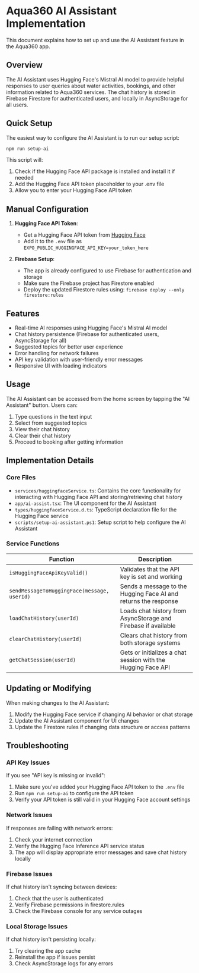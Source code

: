 # Aqua360 AI Assistant Implementation

This document explains how to set up and use the AI Assistant feature in the Aqua360 app.

## Overview

The AI Assistant uses Hugging Face's Mistral AI model to provide helpful responses to user queries about water activities, bookings, and other information related to Aqua360 services. The chat history is stored in Firebase Firestore for authenticated users, and locally in AsyncStorage for all users.

## Quick Setup

The easiest way to configure the AI Assistant is to run our setup script:

```bash
npm run setup-ai
```

This script will:
1. Check if the Hugging Face API package is installed and install it if needed
2. Add the Hugging Face API token placeholder to your .env file
3. Allow you to enter your Hugging Face API token

## Manual Configuration

1. **Hugging Face API Token**:
   - Get a Hugging Face API token from [Hugging Face](https://huggingface.co/settings/tokens)
   - Add it to the `.env` file as `EXPO_PUBLIC_HUGGINGFACE_API_KEY=your_token_here`

2. **Firebase Setup**:
   - The app is already configured to use Firebase for authentication and storage
   - Make sure the Firebase project has Firestore enabled
   - Deploy the updated Firestore rules using: `firebase deploy --only firestore:rules`

## Features

- Real-time AI responses using Hugging Face's Mistral AI model
- Chat history persistence (Firebase for authenticated users, AsyncStorage for all)
- Suggested topics for better user experience
- Error handling for network failures
- API key validation with user-friendly error messages
- Responsive UI with loading indicators

## Usage

The AI Assistant can be accessed from the home screen by tapping the "AI Assistant" button. Users can:

1. Type questions in the text input
2. Select from suggested topics
3. View their chat history
4. Clear their chat history
5. Proceed to booking after getting information

## Implementation Details

### Core Files

- `services/huggingfaceService.ts`: Contains the core functionality for interacting with Hugging Face API and storing/retrieving chat history
- `app/ai-assist.tsx`: The UI component for the AI Assistant
- `types/huggingfaceService.d.ts`: TypeScript declaration file for the Hugging Face service
- `scripts/setup-ai-assistant.ps1`: Setup script to help configure the AI Assistant

### Service Functions

| Function | Description |
|----------|-------------|
| `isHuggingFaceApiKeyValid()` | Validates that the API key is set and working |
| `sendMessageToHuggingFace(message, userId)` | Sends a message to the Hugging Face AI and returns the response |
| `loadChatHistory(userId)` | Loads chat history from AsyncStorage and Firebase if available |
| `clearChatHistory(userId)` | Clears chat history from both storage systems |
| `getChatSession(userId)` | Gets or initializes a chat session with the Hugging Face API |

## Updating or Modifying

When making changes to the AI Assistant:

1. Modify the Hugging Face service if changing AI behavior or chat storage
2. Update the AI Assistant component for UI changes
3. Update the Firestore rules if changing data structure or access patterns

## Troubleshooting

### API Key Issues

If you see "API key is missing or invalid":
1. Make sure you've added your Hugging Face API token to the `.env` file
2. Run `npm run setup-ai` to configure the API token
3. Verify your API token is still valid in your Hugging Face account settings

### Network Issues

If responses are failing with network errors:
1. Check your internet connection
2. Verify the Hugging Face Inference API service status
3. The app will display appropriate error messages and save chat history locally

### Firebase Issues

If chat history isn't syncing between devices:
1. Check that the user is authenticated
2. Verify Firebase permissions in firestore.rules
3. Check the Firebase console for any service outages

### Local Storage Issues

If chat history isn't persisting locally:
1. Try clearing the app cache
2. Reinstall the app if issues persist
3. Check AsyncStorage logs for any errors
